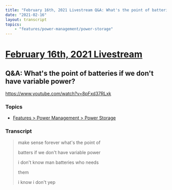 ```yaml
---
title: "February 16th, 2021 Livestream Q&A: What's the point of batteries if we don't have variable power?"
date: "2021-02-16"
layout: transcript
topics:
    - "features/power-management/power-storage"
---
```

# [February 16th, 2021 Livestream](../2021-02-16.md)
## Q&A: What's the point of batteries if we don't have variable power?
https://www.youtube.com/watch?v=8pFxd37RLxk

### Topics
* [Features > Power Management > Power Storage](../topics/features/power-management/power-storage.md)

### Transcript

> make sense forever what's the point of
>
> batters if we don't have variable power
>
> i don't know man batteries who needs
>
> them
>
> i know i don't yep
